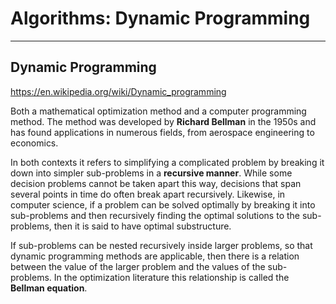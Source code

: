 # Algorithms: Dynamic Programming

---

## Dynamic Programming

<https://en.wikipedia.org/wiki/Dynamic_programming>

Both a mathematical optimization method and a computer programming method. The method was developed by **Richard Bellman** in the 1950s and has found applications in numerous fields, from aerospace engineering to economics.

In both contexts it refers to simplifying a complicated problem by breaking it down into simpler sub-problems in a **recursive manner**. While some decision problems cannot be taken apart this way, decisions that span several points in time do often break apart recursively. Likewise, in computer science, if a problem can be solved optimally by breaking it into sub-problems and then recursively finding the optimal solutions to the sub-problems, then it is said to have optimal substructure.

If sub-problems can be nested recursively inside larger problems, so that dynamic programming methods are applicable, then there is a relation between the value of the larger problem and the values of the sub-problems. In the optimization literature this relationship is called the **Bellman equation**.


